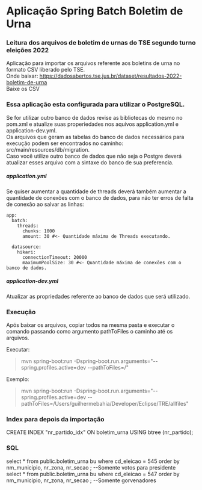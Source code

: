 # Aplicação Spring Batch Boletim de Urna   
### Leitura dos arquivos de boletim de urnas do TSE segundo turno eleições 2022   

Aplicação para importar os arquivos referente aos boletins de urna no formato CSV liberado pelo TSE.         
Onde baixar: https://dadosabertos.tse.jus.br/dataset/resultados-2022-boletim-de-urna         
Baixe os CSV     

### Essa aplicação esta configurada para utilizar o PostgreSQL.    
Se for utilizar outro banco de dados revise as bibliotecas do mesmo no pom.xml e atualize suas properiedades nos aquivos application.yml e application-dev.yml.      
Os arquivos que geram as tabelas do banco de dados necessários para execução podem ser encontrados no caminho: src/main/resources/db/migration.      
Caso você utilize outro banco de dados que não seja o Postgre deverá atualizar esses arquivo com a sintaxe do banco de sua preferencia.       

##### application.yml    
Se quiser aumentar a quantidade de threads deverá também aumentar a quantidade de conexões com o banco de dados, para não ter erros de falta de conexão ao salvar as linhas:

```
app:
  batch:
    threads:
      chunks: 1000
      amount: 30 #<- Quantidade máxima de Threads executando.
      
  datasource:
    hikari:
      connectionTimeout: 20000
      maximumPoolSize: 30 #<- Quantidade máxima de conexões com o banco de dados.
```

##### application-dev.yml   
Atualizar as propriedades referente ao banco de dados que será utilizado.   


### Execução   
Após baixar os arquivos, copiar todos na mesma pasta e executar o comando passando como argumento pathToFiles o caminho até os arquivos.   

Executar:   
> mvn spring-boot:run -Dspring-boot.run.arguments="--spring.profiles.active=dev --pathToFiles=/<PATH>"   

Exemplo:
> mvn spring-boot:run -Dspring-boot.run.arguments="--spring.profiles.active=dev --pathToFiles=/Users/guilhermebahia/Developer/Eclipse/TRE/allfiles"   


### Index para depois da importação   
CREATE INDEX "nr_partido_idx" ON boletim_urna USING btree (nr_partido);   

### SQL   
select * from public.boletim_urna bu where cd_eleicao = 545 order by nm_municipio, nr_zona, nr_secao ; --Somente votos para presidente      
select * from public.boletim_urna bu where cd_eleicao = 547 order by nm_municipio, nr_zona, nr_secao ; --Somente gorvenadores

